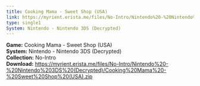 ```yaml
---
title: Cooking Mama - Sweet Shop (USA)
link: https://myrient.erista.me/files/No-Intro/Nintendo%20-%20Nintendo%203DS%20(Decrypted)/Cooking%20Mama%20-%20Sweet%20Shop%20(USA).zip
type: single1
System: Nintendo - Nintendo 3DS (Decrypted)
---
```

<b>Game:</b> Cooking Mama - Sweet Shop (USA)<br>
<b>System:</b> Nintendo - Nintendo 3DS (Decrypted)<br>
<b>Collection:</b> No-Intro<br>
<b>Download:</b> https://myrient.erista.me/files/No-Intro/Nintendo%20-%20Nintendo%203DS%20(Decrypted)/Cooking%20Mama%20-%20Sweet%20Shop%20(USA).zip